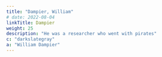 ```yaml
---
title: "Dampier, William"
# date: 2022-08-04
linkTitle: Dampier
weight: 25
description: "He was a researcher who went with pirates"
c: "darkslategray"
a: "William Dampier"
---
```

